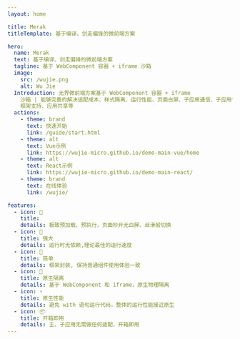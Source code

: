 ```yaml
---
layout: home

title: Merak
titleTemplate: 基于编译、剑走偏锋的微前端方案

hero:
  name: Merak
  text: 基于编译、剑走偏锋的微前端方案
  tagline: 基于 WebComponent 容器 + iframe 沙箱
  image:
    src: /wujie.png
    alt: Wu Jie
  Introduction: 无界微前端方案基于 WebComponent 容器 + iframe
    沙箱 | 能够完善的解决适配成本、样式隔离、运行性能、页面白屏、子应用通信、子应用保活、多应用激活、vite
    框架支持、应用共享等
  actions:
    - theme: brand
      text: 快速开始
      link: /guide/start.html
    - theme: alt
      text: Vue示例
      link: https://wujie-micro.github.io/demo-main-vue/home
    - theme: alt
      text: React示例
      link: https://wujie-micro.github.io/demo-main-react/
    - theme: brand
      text: 在线体验
      link: /wujie/

features:
  - icon: 🚀
    title: 
    details: 极致预加载、预执行，页面秒开无白屏、丝滑般切换
  - icon: 💪
    title: 强大
    details: 运行时无依赖,理论最佳的运行速度
  - icon: 🤞
    title: 简单
    details: 框架封装, 保持普通组件使用体验一致
  - icon: 🔲
    title: 原生隔离
    details: 基于 WebComponent 和 iframe，原生物理隔离
  - icon: ⚡️
    title: 原生性能
    details: 避免 with 语句运行代码，整体的运行性能接近原生
  - icon: 📦
    title: 开箱即用
    details: 主、子应用无需做任何适配，开箱即用
---
```

